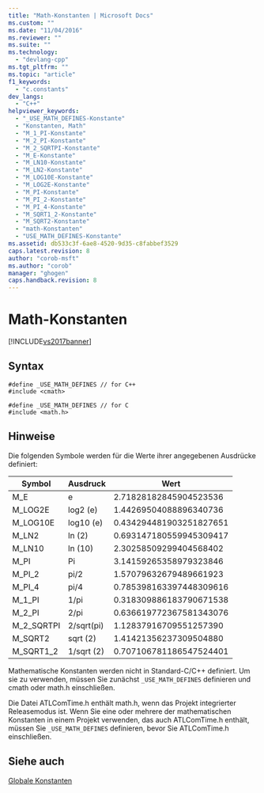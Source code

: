 ```yaml
---
title: "Math-Konstanten | Microsoft Docs"
ms.custom: ""
ms.date: "11/04/2016"
ms.reviewer: ""
ms.suite: ""
ms.technology: 
  - "devlang-cpp"
ms.tgt_pltfrm: ""
ms.topic: "article"
f1_keywords: 
  - "c.constants"
dev_langs: 
  - "C++"
helpviewer_keywords: 
  - "_USE_MATH_DEFINES-Konstante"
  - "Konstanten, Math"
  - "M_1_PI-Konstante"
  - "M_2_PI-Konstante"
  - "M_2_SQRTPI-Konstante"
  - "M_E-Konstante"
  - "M_LN10-Konstante"
  - "M_LN2-Konstante"
  - "M_LOG10E-Konstante"
  - "M_LOG2E-Konstante"
  - "M_PI-Konstante"
  - "M_PI_2-Konstante"
  - "M_PI_4-Konstante"
  - "M_SQRT1_2-Konstante"
  - "M_SQRT2-Konstante"
  - "math-Konstanten"
  - "USE_MATH_DEFINES-Konstante"
ms.assetid: db533c3f-6ae8-4520-9d35-c8fabbef3529
caps.latest.revision: 8
author: "corob-msft"
ms.author: "corob"
manager: "ghogen"
caps.handback.revision: 8
---
```

# Math-Konstanten
[!INCLUDE[vs2017banner](../assembler/inline/includes/vs2017banner.md)]

## Syntax  
  
```  
#define _USE_MATH_DEFINES // for C++  
#include <cmath>  
  
#define _USE_MATH_DEFINES // for C  
#include <math.h>  
```  
  
## Hinweise  
 Die folgenden Symbole werden für die Werte ihrer angegebenen Ausdrücke definiert:  
  
|Symbol|Ausdruck|Wert|  
|------------|--------------|----------|  
|M\_E|e|2.71828182845904523536|  
|M\_LOG2E|log2 \(e\)|1.44269504088896340736|  
|M\_LOG10E|log10 \(e\)|0.434294481903251827651|  
|M\_LN2|ln \(2\)|0.693147180559945309417|  
|M\_LN10|ln \(10\)|2.30258509299404568402|  
|M\_PI|Pi|3.14159265358979323846|  
|M\_PI\_2|pi\/2|1.57079632679489661923|  
|M\_PI\_4|pi\/4|0.785398163397448309616|  
|M\_1\_PI|1\/pi|0.318309886183790671538|  
|M\_2\_PI|2\/pi|0.636619772367581343076|  
|M\_2\_SQRTPI|2\/sqrt\(pi\)|1.12837916709551257390|  
|M\_SQRT2|sqrt \(2\)|1.41421356237309504880|  
|M\_SQRT1\_2|1\/sqrt \(2\)|0.707106781186547524401|  
  
 Mathematische Konstanten werden nicht in Standard\-C\/C\+\+ definiert.  Um sie zu verwenden, müssen Sie zunächst `_USE_MATH_DEFINES` definieren und cmath oder math.h einschließen.  
  
 Die Datei ATLComTime.h enthält math.h, wenn das Projekt integrierter Releasemodus ist.  Wenn Sie eine oder mehrere der mathematischen Konstanten in einem Projekt verwenden, das auch ATLComTime.h enthält, müssen Sie `_USE_MATH_DEFINES` definieren, bevor Sie ATLComTime.h einschließen.  
  
## Siehe auch  
 [Globale Konstanten](../c-runtime-library/global-constants.md)
